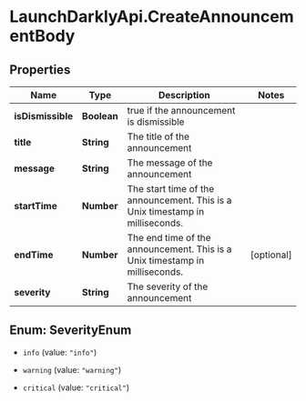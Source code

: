 # LaunchDarklyApi.CreateAnnouncementBody

## Properties

Name | Type | Description | Notes
------------ | ------------- | ------------- | -------------
**isDismissible** | **Boolean** | true if the announcement is dismissible | 
**title** | **String** | The title of the announcement | 
**message** | **String** | The message of the announcement | 
**startTime** | **Number** | The start time of the announcement. This is a Unix timestamp in milliseconds. | 
**endTime** | **Number** | The end time of the announcement. This is a Unix timestamp in milliseconds. | [optional] 
**severity** | **String** | The severity of the announcement | 



## Enum: SeverityEnum


* `info` (value: `"info"`)

* `warning` (value: `"warning"`)

* `critical` (value: `"critical"`)




